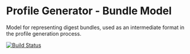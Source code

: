 # Profile Generator - Bundle Model
Model for representing digest bundles, used as an intermediate format in the profile generation process.

[![Build Status](https://travis-ci.org/JPL-IMCE/gov.nasa.jpl.imce.profileGenerator.model.bundle.svg?branch=master)](https://travis-ci.org/JPL-IMCE/gov.nasa.jpl.imce.profileGenerator.model.bundle)
